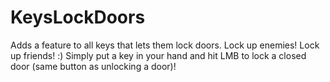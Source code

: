 # KeysLockDoors
Adds a feature to all keys that lets them lock doors. Lock up enemies! Lock up friends! :)
Simply put a key in your hand and hit LMB to lock a closed door (same button as unlocking a door)!
